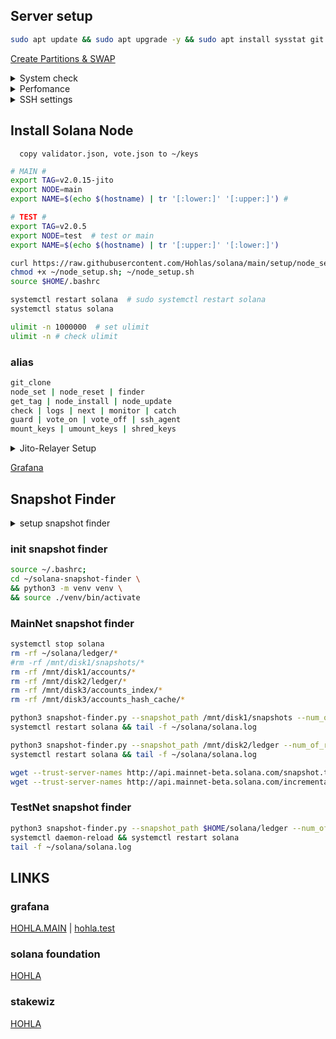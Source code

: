 
## Server setup
```bash
sudo apt update && sudo apt upgrade -y && sudo apt install sysstat git ncdu ufw tmux htop atop curl nano fail2ban smartmontools mc man rsync cron logrotate rsyslog encfs jq -y
```
[Create Partitions & SWAP](https://github.com/Hohlas/ubuntu/blob/main/set/disk.md)

<details>
<summary>System check</summary>

```bash
curl -sL yabs.sh | bash 
smartctl -a /dev/nvme0n1 
```

</details>

<details>
<summary>Perfomance</summary>

```bash
cat /sys/devices/system/cpu/cpu*/cpufreq/scaling_governor # check 
```
```bash
echo performance | sudo tee /sys/devices/system/cpu/cpu*/cpufreq/scaling_governor # set perfomance mode 
```

</details>

<details>
<summary>SSH settings</summary>
  
```bash
export NEWHOSTNAME="hohla"
```
```bash
sudo hostname $NEWHOSTNAME # сменить до перезагрузки
sudo hostnamectl set-hostname $NEWHOSTNAME
sudo nano /etc/hosts
```

```bash
# config SSH
mkdir -p ~/.ssh
rm ~/.ssh/*
curl https://raw.githubusercontent.com/Hohlas/ubuntu/main/crypto/authorized_keys > ~/.ssh/authorized_keys # add ssh pubkey 'testnet'
chmod 600 ~/.ssh/authorized_keys
cp /etc/ssh/sshd_config /etc/ssh/sshd_config.bak
mv /etc/ssh/ssh_config /etc/ssh/ssh_config.bak
if [ -d /etc/ssh/sshd_config.d ]; then rm -f /etc/ssh/sshd_config.d/*; fi
if [ -d /etc/ssh/ssh_config.d ]; then rm -f /etc/ssh/ssh_config.d/*; fi
curl https://raw.githubusercontent.com/Hohlas/ubuntu/main/crypto/sshd_config > /etc/ssh/sshd_config
sudo ufw allow 2010  # добавить порт в правила файрвола
sudo systemctl restart ssh  # перезапустить службу ssh
touch ~/.ssh/authorized_keys
chmod 600 ~/.ssh/authorized_keys
nano ~/.ssh/authorized_keys
```

```bash
# config file2ban
echo "backend = systemd" >> /etc/fail2ban/jail.d/defaults-debian.conf
echo "authpriv.*      /var/log/auth.log" >> /etc/rsyslog.conf
systemctl restart fail2ban
fail2ban-client status

# config EncFS
# mkdir -p ~/.crpt ~/keys
# encfs ~/.crpt ~/keys # 
```

</details>

## Install Solana Node
```   copy validator.json, vote.json to ~/keys   ```
```bash
# MAIN #
export TAG=v2.0.15-jito
export NODE=main
export NAME=$(echo $(hostname) | tr '[:lower:]' '[:upper:]') #
```
```bash
# TEST #
export TAG=v2.0.5
export NODE=test  # test or main
export NAME=$(echo $(hostname) | tr '[:upper:]' '[:lower:]')
```

```bash
curl https://raw.githubusercontent.com/Hohlas/solana/main/setup/node_setup.sh > ~/node_setup.sh
chmod +x ~/node_setup.sh; ~/node_setup.sh
source $HOME/.bashrc
```
```bash
systemctl restart solana  # sudo systemctl restart solana
systemctl status solana
```
```bash
ulimit -n 1000000  # set ulimit
ulimit -n # check ulimit
```
### alias
```bash
git_clone
node_set | node_reset | finder
get_tag | node_install | node_update
check | logs | next | monitor | catch
guard | vote_on | vote_off | ssh_agent
mount_keys | umount_keys | shred_keys
```

<details>
<summary>Jito-Relayer Setup</summary>

```bash
curl https://raw.githubusercontent.com/Hohlas/solana/main/Jito/jito_relayer_setup.sh > ~/jito_relayer_setup.sh
chmod +x ~/jito_relayer_setup.sh
~/jito_relayer_setup.sh
```
</details>

[Grafana](https://github.com/Hohlas/solana/blob/main/telegraf/readme.md)

## Snapshot Finder

<details>
<summary>setup snapshot finder</summary>

```bash
cd 
ulimit -n 1000000
rm -rf ~/solana-snapshot-finder
sudo apt update
sudo apt install python3-venv git -y
git clone https://github.com/c29r3/solana-snapshot-finder.git
# git clone https://github.com/Hohlas/solana-snapshot-finder.git
cd ~/solana-snapshot-finder
python3 -m venv venv
source ./venv/bin/activate
pip3 install -r requirements.txt
```

</details>

### init snapshot finder
```bash
source ~/.bashrc; 
cd ~/solana-snapshot-finder \
&& python3 -m venv venv \
&& source ./venv/bin/activate
```
### MainNet snapshot finder
```bash
systemctl stop solana
rm -rf ~/solana/ledger/*
#rm -rf /mnt/disk1/snapshots/* 
rm -rf /mnt/disk1/accounts/*
rm -rf /mnt/disk2/ledger/*
rm -rf /mnt/disk3/accounts_index/*
rm -rf /mnt/disk3/accounts_hash_cache/*
```
```bash
python3 snapshot-finder.py --snapshot_path /mnt/disk1/snapshots --num_of_retries 10 --measurement_time 10 --min_download_speed 40 --max_snapshot_age 500 --max_latency 500 --with_private_rpc --sort_order latency -r https://api.mainnet-beta.solana.com && \
systemctl restart solana && tail -f ~/solana/solana.log
```
```bash
python3 snapshot-finder.py --snapshot_path /mnt/disk2/ledger --num_of_retries 10 --measurement_time 10 --min_download_speed 40 --max_snapshot_age 500 --max_latency 500 --with_private_rpc --sort_order latency -r https://api.mainnet-beta.solana.com && \
systemctl restart solana && tail -f ~/solana/solana.log
```
```bash
wget --trust-server-names http://api.mainnet-beta.solana.com/snapshot.tar.bz2
wget --trust-server-names http://api.mainnet-beta.solana.com/incremental-snapshot.tar.bz2
```
### TestNet snapshot finder
```bash
python3 snapshot-finder.py --snapshot_path $HOME/solana/ledger --num_of_retries 10 --measurement_time 10 --min_download_speed 50 --max_snapshot_age 500 --with_private_rpc --sort_order latency -r https://api.testnet.solana.com && \
systemctl daemon-reload && systemctl restart solana
tail -f ~/solana/solana.log
```

## LINKS
### grafana
[HOHLA.MAIN](https://metrics.stakeconomy.com/d/f2b2HcaGz/solana-community-validator-dashboard?orgId=1&refresh=1m&var-pubkey=AptafqHRpGk3KCQrGtuPGuPvWMuPc4N15X7NN7VUsfbd&var-server=HOHLA&var-inter=1m&var-netif=All&from=now-6h&to=now) | 
[hohla.test](https://metrics.stakeconomy.com/d/f2b2HcaGz/solana-community-validator-dashboard?orgId=1&var-server=hohla&var-inter=30s&var-cpu=All&var-netif=All&var-pubkey=8HzsgkGhEFP2MKuuPDy5f8qvqR6hmwPqeq7UMY3X2Z6T&refresh=5s&from=now-12h&to=now)
### solana foundation
[HOHLA](https://solana.org/sfdp-validators/AptafqHRpGk3KCQrGtuPGuPvWMuPc4N15X7NN7VUsfbd)
### stakewiz
[HOHLA](https://stakewiz.com/validator/3FLezD8GJgnawEHhZcsjdPxZVar9FzqEdViusQ5ZdSwe)
